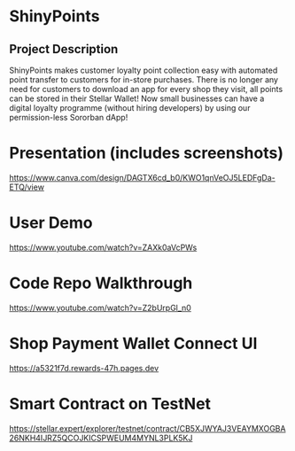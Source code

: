 # ShinyPoints

## Project Description

ShinyPoints makes customer loyalty point collection easy with automated point transfer to customers for in-store purchases.
There is no longer any need for customers to download an app for every shop they visit, all points can be stored in their Stellar Wallet!
Now small businesses can have a digital loyalty programme (without hiring developers) by using our permission-less Sororban dApp!


# Presentation (includes screenshots)

https://www.canva.com/design/DAGTX6cd_b0/KWO1qnVeOJ5LEDFgDa-ETQ/view


# User Demo
https://www.youtube.com/watch?v=ZAXk0aVcPWs


# Code Repo Walkthrough 
https://www.youtube.com/watch?v=Z2bUrpGl_n0


# Shop Payment Wallet Connect UI
https://a5321f7d.rewards-47h.pages.dev


# Smart Contract on TestNet
https://stellar.expert/explorer/testnet/contract/CB5XJWYAJ3VEAYMXOGBA26NKH4IJRZ5QCOJKICSPWEUM4MYNL3PLK5KJ